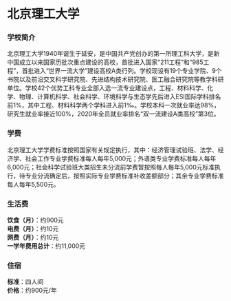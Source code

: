 # 北京理工大学
### 学校简介
北京理工大学1940年诞生于延安，是中国共产党创办的第一所理工科大学，是新中国成立以来国家历批次重点建设的高校，首批进入国家“211工程”和“985工程”，首批进入“世界一流大学”建设高校A类行列。学校现设有19个专业学院、9个书院以及前沿交叉科学研究院、先进结构技术研究院、医工融合研究院等教学科研单位。学校42个优势工科专业全部入选一流专业建设点，工程、材料科学、化学、物理、计算机科学、社会科学、环境科学与生态学先后进入ESI国际学科排名前1%，其中工程、材料科学两个学科进入前1‰。学校本科一次就业率达98%，研究生就业率接近100%，2020年全员就业率排名“双一流建设A类高校”第3位。

### 学费
北京理工大学学费标准按照国家有关规定执行，其中：经济管理试验班、法学、经济学、社会工作专业学费标准每人每年5,000元；外语类专业学费标准每人每年6,000元；社会科学试验班大类招生未分流前学费暂按照每人每年5,000元标准执行，待专业分流确定后，按照实际专业学费标准补收差额部分；其余专业学费标准每人每年5,500元。

### 生活费
**饮食（月）**：约900元  
**电费（月）**：约10元  
**网费（月）**：约10元  
**一学年费用总计**：约11,000元  

### 住宿
**标准**：四人间  
**价格**：约900元/年  
